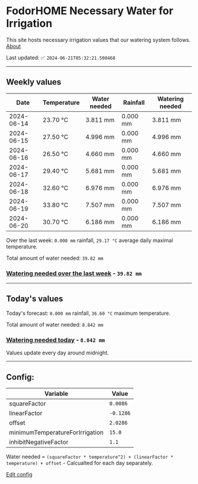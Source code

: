 # FodorHOME Necessary Water for Irrigation

This site hosts necessary irrigation values that our watering system follows. [About](https://github.com/redyau/irrigation)

Last updated: ✅ `2024-06-21T05:32:21.508468`

---

## Weekly values

| Date | Temperature | Water needed | Rainfall | Watering needed |
|-----|-----|-----|-----|-----|
| 2024-06-14 | 23.70 °C | 3.811 mm | 0.000 mm | 3.811 mm |
| 2024-06-15 | 27.50 °C | 4.996 mm | 0.000 mm | 4.996 mm |
| 2024-06-16 | 26.50 °C | 4.660 mm | 0.000 mm | 4.660 mm |
| 2024-06-17 | 29.40 °C | 5.681 mm | 0.000 mm | 5.681 mm |
| 2024-06-18 | 32.60 °C | 6.976 mm | 0.000 mm | 6.976 mm |
| 2024-06-19 | 33.80 °C | 7.507 mm | 0.000 mm | 7.507 mm |
| 2024-06-20 | 30.70 °C | 6.186 mm | 0.000 mm | 6.186 mm |


Over the last week: `0.000 mm` rainfall, `29.17 °C` average daily maximal temperature.

Total amount of water needed: `39.82 mm`

### [Watering needed over the last week](lastweek.txt) - `39.82 mm`

---

## Today's values

Today's forecast: `0.000 mm` rainfall, `36.60 °C` maximum temperature.

Total amount of water needed: `8.842 mm`

### [Watering needed today](today.txt) - `8.842 mm`

Values update every day around midnight.

---

## Config:

| Variable | Value |
|-----|-----|
| squareFactor | `0.0086` |
| linearFactor | `-0.1286` |
| offset | `2.0286` |
| minimumTemperatureForIrrigation | `15.0` |
| inhibitNegativeFactor | `1.1` |

Water needed = `(squareFactor * temperature^2) + (linearFactor * temperature) + offset` - Calcualted for each day separately.

[Edit config](https://github.com/RedyAu/irrigation/edit/main/config.json)
